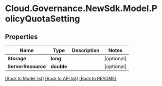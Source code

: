 # Cloud.Governance.NewSdk.Model.PolicyQuotaSetting
## Properties

Name | Type | Description | Notes
------------ | ------------- | ------------- | -------------
**Storage** | **long** |  | [optional] 
**ServerResource** | **double** |  | [optional] 

[[Back to Model list]](../README.md#documentation-for-models) [[Back to API list]](../README.md#documentation-for-api-endpoints) [[Back to README]](../README.md)

